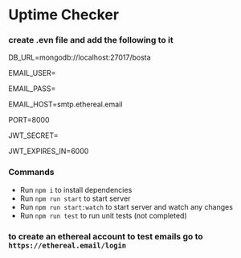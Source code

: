 # Uptime Checker 

### create .evn file and add the following to it

DB_URL=mongodb://localhost:27017/bosta

EMAIL_USER=

EMAIL_PASS=

EMAIL_HOST=smtp.ethereal.email

PORT=8000

JWT_SECRET=

JWT_EXPIRES_IN=6000

### Commands
- Run `npm i` to install dependencies
- Run `npm run start` to start server
- Run `npm run start:watch` to start server and watch any changes
- Run `npm run test` to run unit tests (not completed)

### to create an ethereal account to test emails go to `https://ethereal.email/login`
